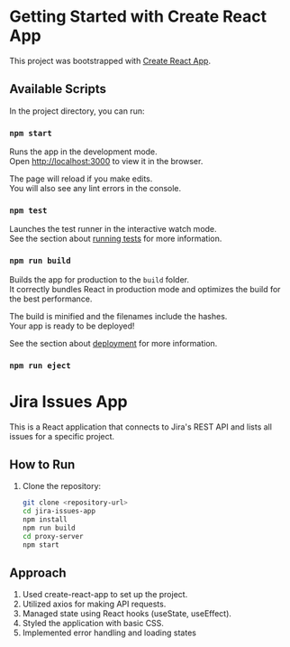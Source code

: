# Getting Started with Create React App

This project was bootstrapped with [Create React App](https://github.com/facebook/create-react-app).

## Available Scripts

In the project directory, you can run:

### `npm start`

Runs the app in the development mode.\
Open [http://localhost:3000](http://localhost:3000) to view it in the browser.

The page will reload if you make edits.\
You will also see any lint errors in the console.

### `npm test`

Launches the test runner in the interactive watch mode.\
See the section about [running tests](https://facebook.github.io/create-react-app/docs/running-tests) for more information.

### `npm run build`

Builds the app for production to the `build` folder.\
It correctly bundles React in production mode and optimizes the build for the best performance.

The build is minified and the filenames include the hashes.\
Your app is ready to be deployed!

See the section about [deployment](https://facebook.github.io/create-react-app/docs/deployment) for more information.

### `npm run eject`

# Jira Issues App

This is a React application that connects to Jira's REST API and lists all issues for a specific project.

## How to Run

1. Clone the repository:
   ```bash
   git clone <repository-url>
   cd jira-issues-app
   npm install
   npm run build
   cd proxy-server
   npm start
   ```

## Approach

1. Used create-react-app to set up the project.
2. Utilized axios for making API requests.
3. Managed state using React hooks (useState, useEffect).
4. Styled the application with basic CSS.
5. Implemented error handling and loading states

